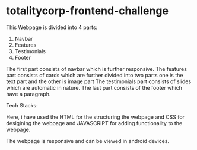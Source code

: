 # totalitycorp-frontend-challenge


This Webpage is divided into 4 parts:
1. Navbar
2. Features
3. Testimonials
4. Footer

The first part consists of navbar which is further responsive.
The features part consists of cards which are further divided into two parts one is the text part and the other is image part
The testimonials part consists of slides which are automatic in nature.
The last part consists of the footer which have a paragraph.

Tech Stacks:

Here, i have used the HTML for the structuring the webpage and CSS for desigining the webpage and JAVASCRIPT for adding functionality to the webpage.


The webpage is responsive and can be viewed in android devices.
